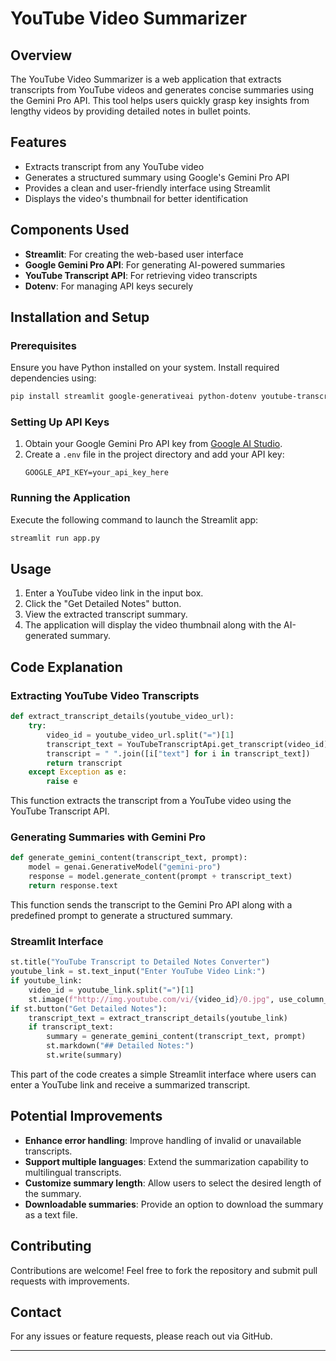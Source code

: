 # YouTube Video Summarizer

## Overview
The YouTube Video Summarizer is a web application that extracts transcripts from YouTube videos and generates concise summaries using the Gemini Pro API. This tool helps users quickly grasp key insights from lengthy videos by providing detailed notes in bullet points.

## Features
- Extracts transcript from any YouTube video
- Generates a structured summary using Google's Gemini Pro API
- Provides a clean and user-friendly interface using Streamlit
- Displays the video's thumbnail for better identification

## Components Used
- **Streamlit**: For creating the web-based user interface
- **Google Gemini Pro API**: For generating AI-powered summaries
- **YouTube Transcript API**: For retrieving video transcripts
- **Dotenv**: For managing API keys securely

## Installation and Setup
### Prerequisites
Ensure you have Python installed on your system. Install required dependencies using:
```bash
pip install streamlit google-generativeai python-dotenv youtube-transcript-api
```

### Setting Up API Keys
1. Obtain your Google Gemini Pro API key from [Google AI Studio](https://aistudio.google.com/).
2. Create a `.env` file in the project directory and add your API key:
   ```env
   GOOGLE_API_KEY=your_api_key_here
   ```

### Running the Application
Execute the following command to launch the Streamlit app:
```bash
streamlit run app.py
```

## Usage
1. Enter a YouTube video link in the input box.
2. Click the "Get Detailed Notes" button.
3. View the extracted transcript summary.
4. The application will display the video thumbnail along with the AI-generated summary.

## Code Explanation
### Extracting YouTube Video Transcripts
```python
def extract_transcript_details(youtube_video_url):
    try:
        video_id = youtube_video_url.split("=")[1]
        transcript_text = YouTubeTranscriptApi.get_transcript(video_id)
        transcript = " ".join([i["text"] for i in transcript_text])
        return transcript
    except Exception as e:
        raise e
```
This function extracts the transcript from a YouTube video using the YouTube Transcript API.

### Generating Summaries with Gemini Pro
```python
def generate_gemini_content(transcript_text, prompt):
    model = genai.GenerativeModel("gemini-pro")
    response = model.generate_content(prompt + transcript_text)
    return response.text
```
This function sends the transcript to the Gemini Pro API along with a predefined prompt to generate a structured summary.

### Streamlit Interface
```python
st.title("YouTube Transcript to Detailed Notes Converter")
youtube_link = st.text_input("Enter YouTube Video Link:")
if youtube_link:
    video_id = youtube_link.split("=")[1]
    st.image(f"http://img.youtube.com/vi/{video_id}/0.jpg", use_column_width=True)
if st.button("Get Detailed Notes"):
    transcript_text = extract_transcript_details(youtube_link)
    if transcript_text:
        summary = generate_gemini_content(transcript_text, prompt)
        st.markdown("## Detailed Notes:")
        st.write(summary)
```
This part of the code creates a simple Streamlit interface where users can enter a YouTube link and receive a summarized transcript.

## Potential Improvements
- **Enhance error handling**: Improve handling of invalid or unavailable transcripts.
- **Support multiple languages**: Extend the summarization capability to multilingual transcripts.
- **Customize summary length**: Allow users to select the desired length of the summary.
- **Downloadable summaries**: Provide an option to download the summary as a text file.


## Contributing
Contributions are welcome! Feel free to fork the repository and submit pull requests with improvements.

## Contact
For any issues or feature requests, please reach out via GitHub.

---
